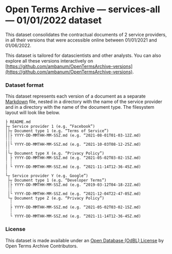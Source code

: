 # Open Terms Archive — services-all — 01/01/2022 dataset

This dataset consolidates the contractual documents of 2 service providers, in all their versions that were accessible online between 01/01/2021 and 01/06/2022.

This dataset is tailored for datascientists and other analysts. You can also explore all these versions interactively on [https://github.com/ambanum/OpenTermsArchive-versions](https://github.com/ambanum/OpenTermsArchive-versions).

### Dataset format

This dataset represents each version of a document as a separate [Markdown](https://spec.commonmark.org/0.30/) file, nested in a directory with the name of the service provider and in a directory with the name of the document type. The filesystem layout will look like below.

```
├ README.md
├┬ Service provider 1 (e.g. “Facebook”)
│├┬ Document type 1 (e.g. “Terms of Service”)
││├ YYYY-DD-MMTHH-MM-SSZ.md (e.g. “2021-08-01T01-03-12Z.md)
┆┆┆
││└ YYYY-DD-MMTHH-MM-SSZ.md (e.g. “2021-10-03T08-12-25Z.md)
┆┆
│└┬ Document type X (e.g. “Privacy Policy”)
│ ├ YYYY-DD-MMTHH-MM-SSZ.md (e.g. “2021-05-02T03-02-15Z.md)
┆ ┆
│ └ YYYY-DD-MMTHH-MM-SSZ.md (e.g. “2021-11-14T12-36-45Z.md)
┆
└┬ Service provider Y (e.g. Google”)
 ├┬ Document type 1 (e.g. “Developer Terms”)
 │├ YYYY-DD-MMTHH-MM-SSZ.md (e.g. “2019-03-12T04-18-22Z.md)
 ┆┆
 │└ YYYY-DD-MMTHH-MM-SSZ.md (e.g. “2021-12-04T22-47-05Z.md)
 └┬ Document type Z (e.g. “Privacy Policy”)
  ┆
  ├ YYYY-DD-MMTHH-MM-SSZ.md (e.g. “2021-05-02T03-02-15Z.md)
  ┆
  └ YYYY-DD-MMTHH-MM-SSZ.md (e.g. “2021-11-14T12-36-45Z.md)
```

### License

This dataset is made available under an [Open Database (OdBL) License](https://opendatacommons.org/licenses/odbl/1.0/) by Open Terms Archive Contributors.

